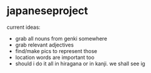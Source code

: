 # japaneseproject


current ideas: 
- grab all nouns from genki somewhere
- grab relevant adjectives
- find/make pics to represent those
- location words are important too
- should i do it all in hiragana or in kanji. we shall see ig 
